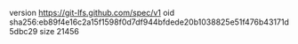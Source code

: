 version https://git-lfs.github.com/spec/v1
oid sha256:eb89f4e16c2a15f1598f0d7df944bfdede20b1038825e51f476b43171d5dbc29
size 21456
